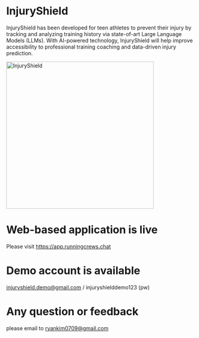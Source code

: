 # InjuryShield

InjuryShield has been developed for teen athletes to prevent their injury by tracking and analyzing training history via state-of-art Large Language Models (LLMs).  With AI-powered technology, InjuryShield will help improve accessibility to professional training coaching and data-driven injury prediction. 

<img width="392" alt="InjuryShield" src="https://github.com/ryankim0709/InjuryShield/assets/80545744/ae7fef62-ce43-42e2-8cf6-81540a777ed4">

# Web-based application is live 
Please visit https://app.runningcrews.chat

# Demo account is available
injuryshield.demo@gmail.com / injuryshielddemo123 (pw)

# Any question or feedback
please email to ryankim0709@gmail.com
